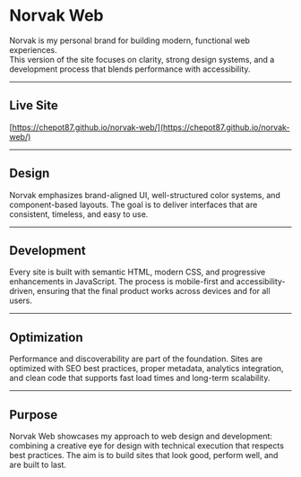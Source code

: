 # Norvak Web

Norvak is my personal brand for building modern, functional web experiences.  
This version of the site focuses on clarity, strong design systems, and a development process that blends performance with accessibility.  

---
## Live Site  
[https://chepot87.github.io/norvak-web/](https://chepot87.github.io/norvak-web/)

---

## Design  
Norvak emphasizes brand-aligned UI, well-structured color systems, and component-based layouts. The goal is to deliver interfaces that are consistent, timeless, and easy to use.  

---

## Development  
Every site is built with semantic HTML, modern CSS, and progressive enhancements in JavaScript. The process is mobile-first and accessibility-driven, ensuring that the final product works across devices and for all users.  

---

## Optimization  
Performance and discoverability are part of the foundation. Sites are optimized with SEO best practices, proper metadata, analytics integration, and clean code that supports fast load times and long-term scalability.  

---

## Purpose  
Norvak Web showcases my approach to web design and development: combining a creative eye for design with technical execution that respects best practices. The aim is to build sites that look good, perform well, and are built to last.  
